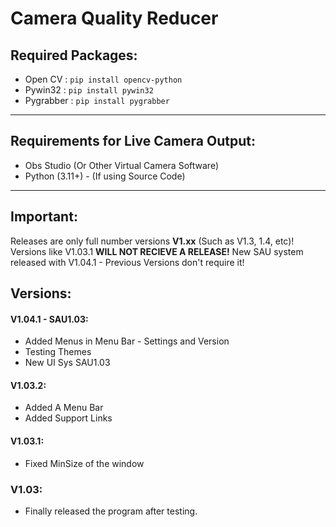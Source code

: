 # Camera Quality Reducer
## Required Packages:
- Open CV :  `pip install opencv-python`
- Pywin32 :  `pip install pywin32`
- Pygrabber : `pip install pygrabber`
---
## Requirements for Live Camera Output:
- Obs Studio (Or Other Virtual Camera Software)
- Python (3.11+) - (If using Source Code)
---
## Important:
Releases are only full number versions **V1.xx** (Such as V1.3, 1.4, etc)!
Versions like V1.03.1 **WILL NOT RECIEVE A RELEASE!**
New SAU system released with V1.04.1 - Previous Versions don't require it!
## Versions:
#### V1.04.1 - SAU1.03:
- Added Menus in Menu Bar - Settings and Version
- Testing Themes
- New UI Sys SAU1.03
#### V1.03.2:
- Added A Menu Bar
- Added Support Links
#### V1.03.1:
- Fixed MinSize of the window
### V1.03:
- Finally released the program after testing.
